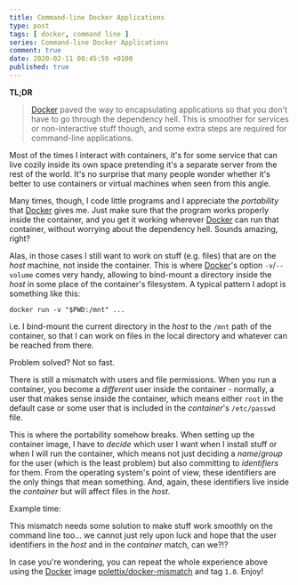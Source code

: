 ```yaml
---
title: Command-line Docker Applications
type: post
tags: [ docker, command line ]
series: Command-line Docker Applications
comment: true
date: 2020-02-11 08:45:59 +0100
published: true
---
```


**TL;DR**

> [Docker][] paved the way to encapsulating applications so that you don't
> have to go through the dependency hell. This is smoother for services or
> non-interactive stuff though, and some extra steps are required for
> command-line applications.

Most of the times I interact with containers, it's for some service that can
live cozily inside its own space pretending it's a separate server from the
rest of the world. It's no surprise that many people wonder whether it's
better to use containers or virtual machines when seen from this angle.

Many times, though, I code little programs and I appreciate the
*portability* that [Docker][] gives me. Just make sure that the program
works properly inside the container, and you get it working wherever
[Docker][] can run that container, without worrying about the dependency
hell. Sounds amazing, right?

Alas, in those cases I still want to work on stuff (e.g. files) that are on
the *host* machine, not inside the container. This is where [Docker][]'s
option `-v`/`--volume` comes very handy, allowing to bind-mount a directory
inside the *host* in some place of the container's filesystem. A typical
pattern I adopt is something like this:

```shell
docker run -v "$PWD:/mnt" ...
```

i.e. I bind-mount the current directory in the *host* to the `/mnt` path of
the container, so that I can work on files in the local directory and
whatever can be reached from there.

Problem solved? Not so fast.

There is still a mismatch with users and file permissions. When you run a
container, you become a *different* user inside the container - normally, a
user that makes sense inside the container, which means either `root` in the
default case or some user that is included in the *container*'s
`/etc/passwd` file.

This is where the portability somehow breaks. When setting up the container
image, I have to *decide* which user I want when I install stuff or when I
will run the container, which means not just deciding a *name*/*group* for
the user (which is the least problem) but also committing to *identifiers*
for them. From the operating system's point of view, these identifiers are
the only things that mean something. And, again, these identifiers live
inside the *container* but will affect files in the *host*.

Example time:

<script id="asciicast-299430" src="https://asciinema.org/a/299430.js" async></script>

This mismatch needs some solution to make stuff work smoothly on the command
line too... we cannot just rely upon luck and hope that the user identifiers
in the *host* and in the *container* match, can we?!?

In case you're wondering, you can repeat the whole experience above using
the [Docker][] image [polettix/docker-mismatch][] and tag `1.0`. Enjoy!

[Docker]: https://www.docker.com/
[polettix/docker-mismatch]: https://hub.docker.com/repository/docker/polettix/docker-mismatch
